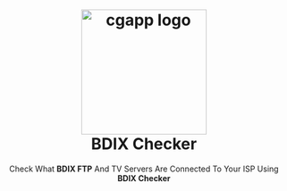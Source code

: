 <h1 align="center">
  <img alt="cgapp logo" src="https://i.ibb.co/sv4wv02/The-BDIX-Checker-ICON-1.png" width="224px"/><br/>
  BDIX Checker
</h1>
<p align="center">Check What <b>BDIX FTP</b> And TV Servers Are Connected To Your ISP Using <b>BDIX Checker</b></p>
